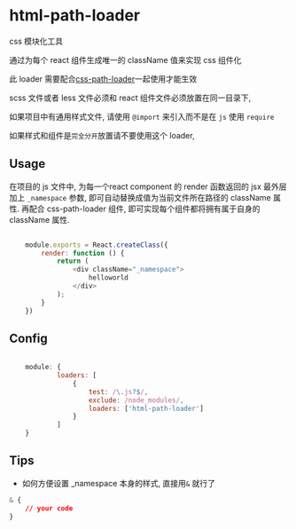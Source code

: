 html-path-loader
========================
css 模块化工具 

通过为每个 react 组件生成唯一的 className 值来实现 css 组件化

此 loader 需要配合[css-path-loader](https://github.com/andycall/css-path-loader.git)一起使用才能生效

scss 文件或者 less 文件必须和 react 组件文件必须放置在同一目录下,

如果项目中有通用样式文件, 请使用 `@import` 来引入而不是在 `js` 使用 `require` 

如果样式和组件是`完全分开`放置请不要使用这个 loader,  

## Usage

在项目的 js 文件中, 为每一个react component 的 render 函数返回的 jsx 最外层加上  `_namespace` 参数,
即可自动替换成值为当前文件所在路径的 className 属性. 再配合 css-path-loader 组件, 即可实现每个组件都将拥有属于自身的
className 属性. 

```javascript
    
    module.exports = React.createClass({
        render: function () {
            return (
                <div className="_namespace">
                    helloworld
                </div>
            );
        }
    })
```

## Config

```javascript
    
    module: {
            loaders: [
                {
                    test: /\.js?$/,
                    exclude: /node_modules/,
                    loaders: ['html-path-loader']
                }
            ]
    }
```

## Tips

+ 如何方便设置 _namespace 本身的样式, 直接用`&` 就行了
```css
& {
    // your code 
}

```